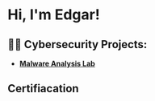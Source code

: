 <h1>Hi, I'm Edgar! 

<h2>👨‍💻 Cybersecurity Projects:</h2>

- <b> [Malware Analysis Lab](https://github.com/ELUNA2855/Malware-Analysis-Lab/tree/main)


<h2>Certifiacation</h2>


<!--
**joshmadakor1/joshmadakor1** is a ✨ _special_ ✨ repository because its `README.md` (this file) appears on your GitHub profile.

Here are some ideas to get you started:

- 🔭 I’m currently working on ...
- 🌱 I’m currently learning ...
- 👯 I’m looking to collaborate on ...
- 🤔 I’m looking for help with ...
- 💬 Ask me about ...
- 📫 How to reach me: ...
- 😄 Pronouns: ...
- ⚡ Fun fact: ...
-->
